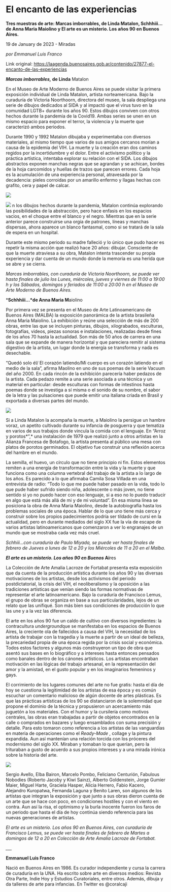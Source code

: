 # El encanto de las experiencias

**Tres muestras de arte: Marcas imborrables, de Linda Matalon, Schhhiii…de Anna Maria Maiolino y El arte es un misterio. Los años 90 en Buenos Aires.**

19 de January de 2023 - Miradas

_por Emmanuel Luis Franco_

Link original: https://laagenda.buenosaires.gob.ar/contenido/27877-el-encanto-de-las-experiencias



*****Marcas imborrables,* de Lin**da** Matalon




En el Museo de Arte Moderno de Buenos Aires se puede visitar la primera exposición individual de Linda Matalon, artista norteamericana. Bajo la curaduría de Victoria Noorthoorn, directora del museo, la sala despliega una serie de dibujos dedicados al SIDA y al impactó que el virus tuvo en la comunidad LGTB+ durante los años 90. Estos dibujos conviven con otros hechos durante la pandemia de la Covid19. Ambas series se unen en un mismo espacio para exponer el terror, la violencia y la muerte que caracterizó ambos periodos.




Durante 1990 y 1992 Matalon dibujaba y experimentaba con diversos materiales, al mismo tiempo que varios de sus amigos cercanos morían a causa de la epidemia del VIH. La muerte y la creación eran dos caminos regidos por la incertidumbre y el dolor. Entre el activismo político y la práctica artística, intentaba explorar su relación con el SIDA. Los dibujos abstractos exponen manchas negras que se agrandan y se achican, bordes de la hoja carcomidos y huellas de trazos que parecen errores. Cada hoja es la acumulación de una experiencia personal, atravesada por la decadencia: pieles corroidas por un amarillo enfermo y llagas hechas con grafito, cera y papel de calcar.




![](https://cdn.feater.me/files/images/798829/c0096807-b773-4047-a09f-014c38564b3d.jpg)




![](https://cdn.feater.me/files/images/798825/51c7ebff-ae42-4b2a-a0c4-f7fb66b329ec.jpg)
n los dibujos hechos durante la pandemia, Matalon continúa explorando las posibilidades de la abstracción, pero hace enfasis en los espacios vacios, en el choque entre el blanco y el negro. Mientras que en la serie anterior parece construirse una orgia de patrones, líneas y manchas dispersas, ahora aparece un blanco fantasmal, como si se tratará de la sala de espera en un hospital.
 



Durante este mismo periodo su madre falleció y lo único que pudo hacer es repetir la misma acción que realizó hace 20 años: dibujar. Consciente de que la muerte atraviesa a su obra, Matalon intenta trascender su propia experiencia y dar cuenta de un mundo donde la memoria es una herida que se abre y se cierra.




*Marcas imborrables, con curaduría de Victoria Noorthoorn, se puede ver hasta finales de julio los Lunes, miércoles, jueves y viernes de 11:00 a 19:00 h y los Sábados, domingos y feriados de 11:00 a 20:00 h en el Museo de Arte Moderno de Buenos Aires.*




*****Schhhiii…*de Anna Mari**a M**aiolino




Por primera vez se presenta en el Museo de Arte Latinoamericano de Buenos Aires (MALBA) la exposición panorámica de la artista brasileña Anna Maria Maiolino. La exhibición y reúne una selección de más de 200 obras, entre las que se incluyen pinturas, dibujos, xilograbados, esculturas, fotografías, videos, piezas sonoras e instalaciones, realizadas desde fines de los años 70 hasta la actualidad. Son más de 50 años de carrera en una sala que se expande de manera horizontal y que pareciera remitir al sistema digestivo de la artista, un lugar donde la energía se transforma y nada es desechable.




“Quedó solo él/ El corazón latiendo/Mi cuerpo es un corazón latiendo en el medio de la sala”, afirma Maolino en uno de sus poemas de la serie Vacuum del año 2000. En cada rincón de la exhibición parecería haber pedazos de la artista. Cada pedazo remite a una serie asociada a una técnica y un material en particular: desde esculturas con formas de intestinos hasta poemas donde se investiga a sí misma o el sonido de su nombre, el sabor de la letra y las pulsaciones que puede emitir una italiana criada en Brasil y exportada a diversas partes del mundo.




![](https://cdn.feater.me/files/images/798837/9b54664d-d73c-4143-9ae4-eb878b6c4e72.jpg)




Si a Linda Matalon la acompaña la muerte, a Maiolino la persigue un hambre voraz, un apetito cultivado durante su infancia de posguerra y que tematiza en varios de sus trabajos donde vincula la comida con el lenguaje. En “Arroz y porotos*”,* una instalación de 1979 que realizó junto a otros artistas en la Alianza Francesa de Botafogo, la artista presenta al público una mesa con platos de porotos germinados. El objetivo fue construir una reflexión acerca del hambre en el mundo.




La semilla, el huevo, un círculo que no tiene principio ni fin. Estos elementos remiten a una energía de transformación entre la vida y la muerte y que funciona como una columna vertebral del trabajo de la artista a lo largo de los años. Es parecido a lo que afirmaba Camila Sosa Villada en una entrevista de radio: “Todo lo que me puede haber pasado en la vida, todo lo que pude haber sufrido siendo niña, adolescente o más joven, no tiene sentido si yo no puedo hacer con eso lenguaje, si a eso no lo puedo traducir en algo que está más allá de mi y de mi voluntad”. En esa misma línea se posiciona la obra de Anna Maria Maiolino, desde la autobiografía hasta los problemas sociales de una época. Hablar de lo que uno tiene más cerca y construir sobre los propios padecimientos podría ser tildado de cursi en la actualidad, pero en durante mediados del siglo XX fue la vía de escape de varios artistas latinoamericanos que comenzaron a ver lo engranajes de un mundo que se mostraba cada vez más cruel.




*Schhiii…con curaduría de Paulo Miyada, se puede ver hasta finales de febrero de Jueves a lunes de 12 a 20 y los Miércoles de 11 a 20 en el Malba.*




*****El arte es un misterio. Los años 90 en Buenos*** Ai**res




La Colección de Arte Amalia Lacroze de Fortabat presenta esta exposición que da cuenta de la producción artística durante los años 90 y las diversas motivaciones de los artistas, desde los activismos del periodo postdictatorial, la crisis del VIH, el neoliberalismo y la oposición a las tradiciones artísticas que venían siendo las formas normativas de representar el arte latinoamericano. Bajo la curaduría de Francisco Lemus, el grupo de obras se organiza en base a sus particularidades, lejos de un relato que las unifiqué. Son más bien sus condiciones de producción lo que las une y a la vez las diferencia.




El arte en los años 90 fue un caldo de cultivo con diversos ingredientes: la contracultura *underground*que se manifestaba en los espacios de Buenos Aires, la creciente ola de fallecidos a causa del VIH, la necesidad de los artista de trabajar con la tragedia y la muerte a partir de un ideal de belleza, la precariedad propia de una época regida por la crisis social y económica. Todos estos factores y algunos más construyeron un tipo de obra que asentó sus bases en lo biográfico y a intereses hasta entonces pensados como banales dentro de los cánones artísticos. Los artistas encontraban motivación en las lógicas del trabajo artesanal, en la representación del amor y la amistad, en el gusto popular y en los imaginarios femeninos y gays.




El corrimiento de los lugares comunes del arte no fue gratis: hasta el día de hoy se cuestiona la legitimidad de los artistas de esa época y es común escuchar un comentario malicioso de algún docente de artes plásticas. Es que las prácticas artísticas de los 90 se distanciaron de la solemnidad que propone el dominio de la técnica y propusieron un acercamiento más juguetón a los materiales. Con el humor y la cursilería como motivos centrales, las obras eran trabajadas a partir de objetos encontrados en la calle o comprados en bazares y luego ensamblados con suma precisión y detalle. Para esto tomaron como referencia a los artistas de las vanguardias en materia de operaciones como el *Ready-Made* , collage y la pintura expandida. Aun así mantenían una relación torcida con los próceres del modernismo del siglo XX. Miraban y tomaban lo que querían, pero la trituraban a gusto de acuerdo a sus propios intereses y a una mirada irónica sobre la historia del arte.




![](https://cdn.feater.me/files/images/798847/e12155e6-5552-46f8-ad62-55a51a9ad0e0.jpg)




Sergio Avello, Elba Bairon, Marcelo Pombo, Feliciano Centurión, Fabulous Nobodies (Roberto Jacoby y Kiwi Sainz), Alberto Goldenstein, Jorge Gumier Maier, Miguel Harte, Graciela Hasper, Alicia Herrero, Fabio Kacero, Alejandro Kuropatwa, Fernanda Laguna y Benito Laren, son algunos de los artistas que integran la exposición y que junto a sus obras dieron cuenta de un arte que se hace con poco, en condiciones hostiles y con el viento en contra. Aun así la risa, el optimismo y la burla inocente fueron los faros de un periodo que hasta el día de hoy continúa siendo referencia para las nuevas generaciones de artistas.




*El arte es un misterio. Los años 90 en Buenos Aires, con curaduría de Francisco Lemus, se puede ver hasta finales de febrero de Martes a domingos de 12 a 20 en Colección de Arte Amalia Lacroze de Fortabat.*




*\_\_\_*




**Emmanuel Luis Franco**




Nació en Buenos Aires en 1986. Es curador independiente y cursa la carrera de curaduría en la UNA. Ha escrito sobre arte en diversos medios: Revista Otra Parte, Indie Hoy y Estudios Curatoriales, entre otros. Además, dibuja y da talleres de arte para infancias. En Twitter es @coralcaji



